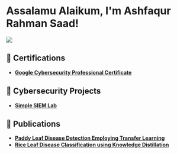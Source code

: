 <h1>Assalamu Alaikum, I'm Ashfaqur Rahman Saad! </h1>
<a href="https://www.linkedin.com/in/md-ashfaqur-rahman-saad-5790261a2/"><img src="https://img.shields.io/badge/-LinkedIn-0072b1?&style=for-the-badge&logo=linkedin&logoColor=white" /></a>

<h2>📃 Certifications</h2>

- <b>[Google Cybersecurity Professional Certificate](https://www.coursera.org/account/accomplishments/specialization/0KJG45BJ7Q3U)</b>

<h2>🚨 Cybersecurity Projects</h2>

- <b>[Simple SIEM Lab](https://github.com/Saad7544/Simple-SIEM-Lab)</b>

<h2>📖 Publications</h2>

- <b>[Paddy Leaf Disease Detection Employing Transfer Learning](https://ieeexplore.ieee.org/document/10441084)</b>
- <b>[Rice Leaf Disease Classiﬁcation using Knowledge Distillation](https://ictmag.ictvietnam.vn/cntt-tt/article/view/1310/601)</b>
